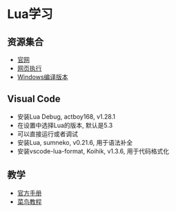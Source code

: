 # Lua学习
## 资源集合
* [官网](ttps://www.lua.org/)
* [网页执行](https://www.lua.org/cgi-bin/demo)
* [Windows编译版本](http://joedf.ahkscript.org/LuaBuilds/)
## Visual Code
* 安装Lua Debug, actboy168, v1.28.1
* 在设置中选择Lua的版本, 默认是5.3
* 可以直接运行或者调试
* 安装Lua, sumneko, v0.21.6, 用于语法补全
* 安装vscode-lua-format, Koihik, v1.3.6, 用于代码格式化
## 教学
* [官方手册](https://www.lua.org/manual/5.4/manual.html)
* [菜鸟教程](https://www.runoob.com/lua)

